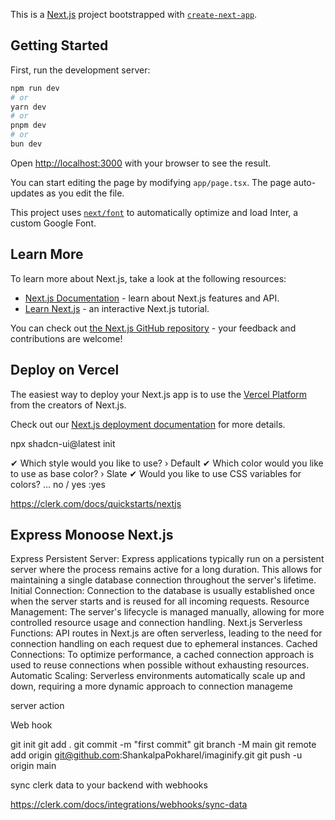 This is a [Next.js](https://nextjs.org/) project bootstrapped with [`create-next-app`](https://github.com/vercel/next.js/tree/canary/packages/create-next-app).

## Getting Started

First, run the development server:

```bash
npm run dev
# or
yarn dev
# or
pnpm dev
# or
bun dev
```

Open [http://localhost:3000](http://localhost:3000) with your browser to see the result.

You can start editing the page by modifying `app/page.tsx`. The page auto-updates as you edit the file.

This project uses [`next/font`](https://nextjs.org/docs/basic-features/font-optimization) to automatically optimize and load Inter, a custom Google Font.

## Learn More

To learn more about Next.js, take a look at the following resources:

- [Next.js Documentation](https://nextjs.org/docs) - learn about Next.js features and API.
- [Learn Next.js](https://nextjs.org/learn) - an interactive Next.js tutorial.

You can check out [the Next.js GitHub repository](https://github.com/vercel/next.js/) - your feedback and contributions are welcome!

## Deploy on Vercel

The easiest way to deploy your Next.js app is to use the [Vercel Platform](https://vercel.com/new?utm_medium=default-template&filter=next.js&utm_source=create-next-app&utm_campaign=create-next-app-readme) from the creators of Next.js.

Check out our [Next.js deployment documentation](https://nextjs.org/docs/deployment) for more details.



npx shadcn-ui@latest init


✔ Which style would you like to use? › Default
✔ Which color would you like to use as base color? › Slate
✔ Would you like to use CSS variables for colors? … no / yes :yes

https://clerk.com/docs/quickstarts/nextjs

## Express Monoose Next.js

Express
Persistent Server: Express applications typically run on a persistent server where the process remains active for a long duration. This allows for maintaining a single database connection throughout the server's lifetime.
Initial Connection: Connection to the database is usually established once when the server starts and is reused for all incoming requests.
Resource Management: The server's lifecycle is managed manually, allowing for more controlled resource usage and connection handling.
Next.js
Serverless Functions: API routes in Next.js are often serverless, leading to the need for connection handling on each request due to ephemeral instances.
Cached Connections: To optimize performance, a cached connection approach is used to reuse connections when possible without exhausting resources.
Automatic Scaling: Serverless environments automatically scale up and down, requiring a more dynamic approach to connection manageme


server action

Web hook 











git init
git add .
git commit -m "first commit"
git branch -M main
git remote add origin git@github.com:ShankalpaPokharel/imaginify.git
git push -u origin main



sync clerk data to your backend with webhooks

https://clerk.com/docs/integrations/webhooks/sync-data